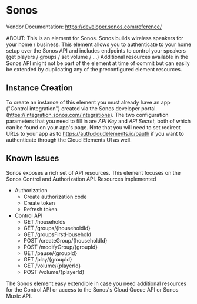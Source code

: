 # Sonos

Vendor Documentation: https://developer.sonos.com/reference/

ABOUT: This is an element for Sonos. Sonos builds wireless speakers for your home / business. This element allows you to authenticate to your home setup over the Sonos API and includes endpoints to control your speakers (get players / groups / set volume / ...) Additional resources available in the Sonos API might not be part of the element at time of commit but can easily be extended by duplicating any of the preconfigured element resources.


## Instance Creation

To create an instance of this element you must already have an app ("Control integration") created via the Sonos developer portal. (https://integration.sonos.com/integrations). The two configuration parameters that you need to fill in are *API Key* and *API Secret*, both of which can be found on your app's page.
Note that you will need to set redirect URLs to your app as to https://auth.cloudelements.io/oauth if you want to authenticate through the Cloud Elements UI as well.

## Known Issues

Sonos exposes a rich set of API resources. This element focuses on the Sonos Control and Authorization API. Resources implemented
*  Authorization
	* Create authorization code
	* Create token
	* Refresh token
* Control API
	* GET /households
	* GET /groups/{householdId}
	* GET /groupsFirstHousehold
	* POST /createGroup/{householdId}
	* POST /modifyGroup/{groupId}
	* GET /pause/{groupId}
	* GET /play/{groupId}
	* GET /volume/{playerId}
	* POST /volume/{playerId}

The Sonos element easy extendible in case you need additional resources for the Control API or access to the Sonos's Cloud Queue API or Sonos Music API.